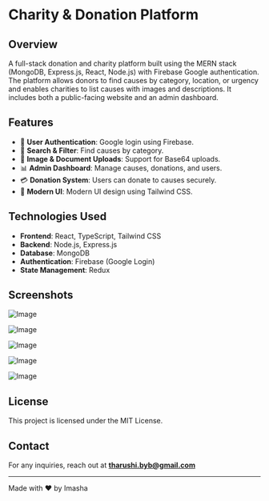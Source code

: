 # Charity & Donation Platform

## Overview
A full-stack donation and charity platform built using the MERN stack (MongoDB, Express.js, React, Node.js) with Firebase Google authentication. The platform allows donors to find causes by category, location, or urgency and enables charities to list causes with images and descriptions. It includes both a public-facing website and an admin dashboard.

## Features
- 🔹 **User Authentication**: Google login using Firebase.
- 🎯 **Search & Filter**: Find causes by category.
- 📸 **Image & Document Uploads**: Support for Base64 uploads.
- 📊 **Admin Dashboard**: Manage causes, donations, and users.
- 💳 **Donation System**: Users can donate to causes securely.
- 🎨 **Modern UI**: Modern UI design using Tailwind CSS.

## Technologies Used
- **Frontend**: React, TypeScript, Tailwind CSS
- **Backend**: Node.js, Express.js
- **Database**: MongoDB
- **Authentication**: Firebase (Google Login)
- **State Management**: Redux

## Screenshots
![Image](https://github.com/user-attachments/assets/c81d1eb2-9cca-4b42-bdd3-76a0ffe800ac)

![Image](https://github.com/user-attachments/assets/0c266e8b-8a21-45aa-8975-eba0e92c82f0)

![Image](https://github.com/user-attachments/assets/b6d28c77-b96b-4b58-b9b7-426099f4123b)

![Image](https://github.com/user-attachments/assets/2ae550cd-7be1-42d3-81bb-ec3fce230ecb)

![Image](https://github.com/user-attachments/assets/16ed4dbf-1925-478c-b56f-d1edf6b1be09)


## License
This project is licensed under the MIT License.

## Contact
For any inquiries, reach out at **tharushi.byb@gmail.com**

---
Made with ❤️ by Imasha

